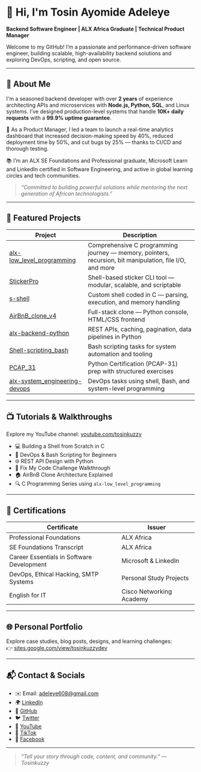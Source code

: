# 👋 Hi, I'm Tosin Ayomide Adeleye

**Backend Software Engineer | ALX Africa Graduate | Technical Product Manager**

Welcome to my GitHub! I’m a passionate and performance-driven software engineer, building scalable, high-availability backend solutions and exploring DevOps, scripting, and open source.

---

## 💼 About Me

I'm a seasoned backend developer with over **2 years** of experience architecting APIs and microservices with **Node.js, Python, SQL**, and Linux systems. I’ve designed production-level systems that handle **10K+ daily requests** with a **99.9% uptime guarantee**.

🔧 As a Product Manager, I led a team to launch a real-time analytics dashboard that increased decision-making speed by 40%, reduced deployment time by 50%, and cut bugs by 25% — thanks to CI/CD and thorough testing.

📚 I’m an ALX SE Foundations and Professional graduate, Microsoft Learn and LinkedIn certified in Software Engineering, and active in global learning circles and tech communities.

> _“Committed to building powerful solutions while mentoring the next generation of African technologists.”_

---

## 🚀 Featured Projects

| Project | Description |
|--------|-------------|
| [alx-low_level_programming](https://github.com/Tosinkuzzy/alx-low_level_programming) | Comprehensive C programming journey — memory, pointers, recursion, bit manipulation, file I/O, and more |
| [StickerPro](https://github.com/Tosinkuzzy/StickerPro) | Shell-based sticker CLI tool — modular, scalable, and scriptable |
| [s-shell](https://github.com/Tosinkuzzy/s-shell) | Custom shell coded in C — parsing, execution, and memory handling |
| [AirBnB_clone_v4](https://github.com/Tosinkuzzy/AirBnB_clone_v4) | Full-stack clone — Python console, HTML/CSS frontend |
| [alx-backend-python](https://github.com/Tosinkuzzy/alx-backend-python) | REST APIs, caching, pagination, data pipelines in Python |
| [Shell-scripting_bash](https://github.com/Tosinkuzzy/Shell-scripting_bash) | Bash scripting tasks for system automation and tooling |
| [PCAP_31](https://github.com/Tosinkuzzy/PCAP_31) | Python Certification (PCAP-31) prep with structured exercises |
| [alx-system_engineering-devops](https://github.com/Tosinkuzzy/alx-system_engineering-devops) | DevOps tasks using shell, Bash, and system-level programming |

---

## 📺 Tutorials & Walkthroughs

Explore my YouTube channel: [youtube.com/tosinkuzzy](https://youtube.com/tosinkuzzy)

- 💻 Building a Shell from Scratch in C
- 🐚 DevOps & Bash Scripting for Beginners
- 🌐 REST API Design with Python
- 🧠 Fix My Code Challenge Walkthrough
- 🏠 AirBnB Clone Architecture Explained
- 🔍 C Programming Series using `alx-low_level_programming`

---

## 🧠 Certifications

| Certificate | Issuer |
|-------------|--------|
| Professional Foundations | ALX Africa |
| SE Foundations Transcript | ALX Africa |
| Career Essentials in Software Development | Microsoft & LinkedIn |
| DevOps, Ethical Hacking, SMTP Systems | Personal Study Projects |
| English for IT | Cisco Networking Academy |

---

## 🌐 Personal Portfolio

Explore case studies, blog posts, designs, and learning challenges:  
👉 [sites.google.com/view/tosinkuzzydev](https://sites.google.com/view/tosinkuzzydev)

---

## 📬 Contact & Socials

- ✉️ Email: [adeleye608@gmail.com](mailto:adeleye608@gmail.com?subject=Work%20or%20Collaboration%20with%20Tosinkuzzy)
- 🌍 [LinkedIn](https://www.linkedin.com/in/tosinkuzzy/)
- 🐙 [GitHub](https://github.com/tosinkuzzy)
- 🐦 [Twitter](https://twitter.com/Tosinkuzzy)
- 🎥 [YouTube](https://www.youtube.com/tosinkuzzy)
- 🎵 [TikTok](https://www.tiktok.com/@tosinkuzzy)
- 📘 [Facebook](https://www.facebook.com/tosinkuzzy)

---

> _“Tell your story through code, content, and community.” — Tosinkuzzy_

